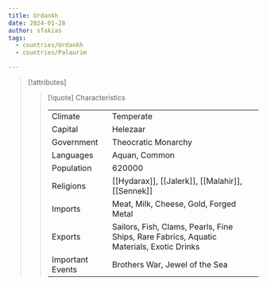 ```yaml
---
title: Urdankh
date: 2024-01-28
author: sfakias
tags:
  - countries/Urdankh
  - countries/Palaurim

---
```

> [!attributes]
> 
> > [!quote] Characteristics
> >
> > | | |
> > | --- | --- |
> > | Climate |  Temperate |
> > | Capital |  Helezaar |
> > | Government |  Theocratic Monarchy |
> > | Languages |  Aquan, Common |
> > | Population |  620000 |
> > | Religions |  [[Hydarax]], [[Jalerk]], [[Malahir]], [[Sennek]] |
> > | Imports |  Meat, Milk, Cheese, Gold, Forged Metal |
> > | Exports |  Sailors, Fish, Clams, Pearls, Fine Ships, Rare Fabrics, Aquatic Materials, Exotic Drinks |
> > | Important Events |  Brothers War, Jewel of the Sea |
